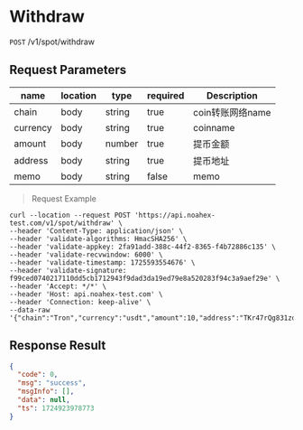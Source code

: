 # Withdraw

`POST` /v1/spot/withdraw

## Request Parameters

| name       | location   | type     | required    | Description       |
|----------|------|--------|-------|----------|
| chain    | body | string | true  | coin转账网络name |
| currency | body | string | true  | coinname     |
| amount   | body | number | true  | 提币金额     |
| address  | body | string | true  | 提币地址     |
| memo     | body | string | false | memo     |

> Request Example

```shell
curl --location --request POST 'https://api.noahex-test.com/v1/spot/withdraw' \
--header 'Content-Type: application/json' \
--header 'validate-algorithms: HmacSHA256' \
--header 'validate-appkey: 2fa91add-388c-44f2-8365-f4b72886c135' \
--header 'validate-recvwindow: 6000' \
--header 'validate-timestamp: 1725593554676' \
--header 'validate-signature: f99ced0740217110dd5cb1712943f9dad3da19ed79e8a520283f94c3a9aef29e' \
--header 'Accept: */*' \
--header 'Host: api.noahex-test.com' \
--header 'Connection: keep-alive' \
--data-raw '{"chain":"Tron","currency":"usdt","amount":10,"address":"TKr47rQg831zd1UAY3u5K71fXuXMEowFXW"}'
```

## Response Result

```json
{
  "code": 0,
  "msg": "success",
  "msgInfo": [],
  "data": null,
  "ts": 1724923978773
}
```

